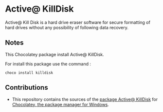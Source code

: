 # Active@ KillDisk 

Active@ Kill Disk is a hard drive eraser software for secure formatting of hard drives without any possibility of following data recovery.

## Notes

This Chocolatey package install Active@ KillDisk.


For install this package use the command :

  ```
  choco install killdisk
  ```

## Contributions

* This repository contains the sources of the [package Active@ KillDisk](https://chocolatey.org/packages/killdisk) for [Chocolatey, the package manager for Windows](https://chocolatey.org/).
